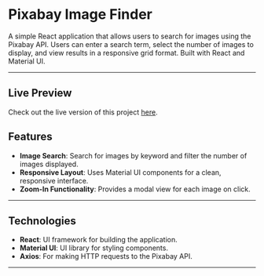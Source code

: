 # Pixabay Image Finder

A simple React application that allows users to search for images using the Pixabay API. Users can enter a search term, select the number of images to display, and view results in a responsive grid format. Built with React and Material UI.

---
## Live Preview

Check out the live version of this project [here](https://image-finder-plum.vercel.app/).

## Features

- **Image Search**: Search for images by keyword and filter the number of images displayed.
- **Responsive Layout**: Uses Material UI components for a clean, responsive interface.
- **Zoom-In Functionality**: Provides a modal view for each image on click.

---

## Technologies

- **React**: UI framework for building the application.
- **Material UI**: UI library for styling components.
- **Axios**: For making HTTP requests to the Pixabay API.

---

